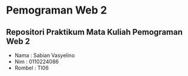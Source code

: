 # Pemograman Web 2

## Repositori Praktikum Mata Kuliah Pemograman Web 2
- Nama   : Sabian Vasyelino
- Nim    : 0110224086
- Rombel : TI06